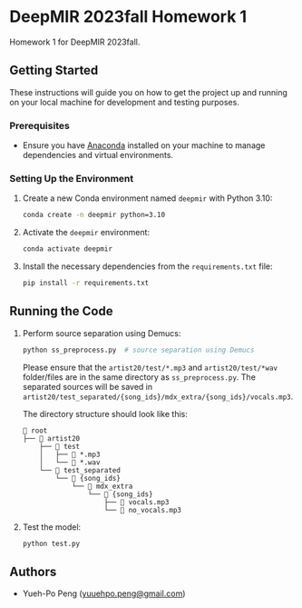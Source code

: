 # DeepMIR 2023fall Homework 1

Homework 1 for DeepMIR 2023fall.

## Getting Started

These instructions will guide you on how to get the project up and running on your local machine for development and testing purposes.

### Prerequisites

- Ensure you have [Anaconda](https://www.anaconda.com/products/individual) installed on your machine to manage dependencies and virtual environments.

### Setting Up the Environment

1. Create a new Conda environment named `deepmir` with Python 3.10:
    ```bash
    conda create -n deepmir python=3.10
    ```

2. Activate the `deepmir` environment:
    ```bash
    conda activate deepmir
    ```

3. Install the necessary dependencies from the `requirements.txt` file:
    ```bash
    pip install -r requirements.txt
    ```

## Running the Code

1. Perform source separation using Demucs:
    ```bash
    python ss_preprocess.py  # source separation using Demucs
    ```
    Please ensure that the `artist20/test/*.mp3` and `artist20/test/*wav` folder/files are in the same directory as `ss_preprocess.py`.
    The separated sources will be saved in `artist20/test_separated/{song_ids}/mdx_extra/{song_ids}/vocals.mp3`.
    
    The directory structure should look like this:

    ```
    📂 root
    ├── 📂 artist20
        ├── 📂 test
        │   ├── 🎵 *.mp3
        │   └── 🎵 *.wav
        └── 📂 test_separated
            └── 📂 {song_ids}
                └── 📂 mdx_extra
                    └── 📂 {song_ids}
                        ├── 🎵 vocals.mp3
                        └── 🎵 no_vocals.mp3
    ```


    


2. Test the model:
    ```bash
    python test.py 
    ```

## Authors

- Yueh-Po Peng (yuuehpo.peng@gmail.com)